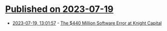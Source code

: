 # [Published on 2023-07-19](index.md)

* [2023-07-19, 13:01:57](https://lobste.rs/s/zz9fc3/440_million_software_error_at_knight) - [The $440 Million Software Error at Knight Capital](https://www.henricodolfing.com/2019/06/project-failure-case-study-knight-capital.html)
